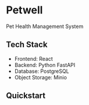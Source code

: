 # Petwell

Pet Health Management System

## Tech Stack

- Frontend: React
- Backend: Python FastAPI
- Database: PostgreSQL
- Object Storage: Minio

## Quickstart